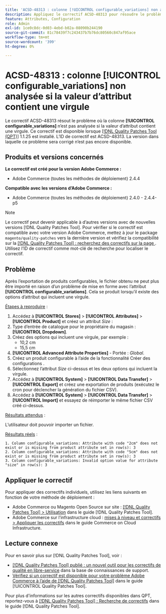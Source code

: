 ```yaml
---
title: 'ACSD-48313 : colonne [!UICONTROL configurable_variations] non analysée si la valeur d’attribut contient une virgule'
description: Appliquez le correctif ACSD-48313 pour résoudre le problème Adobe Commerce où la colonne [!UICONTROL configurable_variations] n’est pas analysée si la valeur de l’attribut contient une virgule.
feature: Attributes, Configuration
role: Admin
exl-id: 1ce0c8dc-0d03-4ebd-b02a-08090b244190
source-git-commit: 81c78439f7c243437b7b76dc80560c847af95ace
workflow-type: tm+mt
source-wordcount: '399'
ht-degree: 0%

---
```


# ACSD-48313 : colonne **[!UICONTROL configurable_variations]** non analysée si la valeur d’attribut contient une virgule

Le correctif ACSD-48313 résout le problème où la colonne **[!UICONTROL configurable_variations]** n’est pas analysée si la valeur d’attribut contient une virgule. Ce correctif est disponible lorsque [[!DNL Quality Patches Tool (QPT)]](https://experienceleague.adobe.com/fr/docs/commerce-knowledge-base/kb/announcements/commerce-announcements/magento-quality-patches-released-new-tool-to-self-serve-quality-patches) 1.1.25 est installé. L’ID de correctif est ACSD-48313. La version dans laquelle ce problème sera corrigé n’est pas encore disponible.

## Produits et versions concernés

**Le correctif est créé pour la version Adobe Commerce :**
* Adobe Commerce (toutes les méthodes de déploiement) 2.4.4

**Compatible avec les versions d’Adobe Commerce :**
* Adobe Commerce (toutes les méthodes de déploiement) 2.4.0 - 2.4.4-p5

>[!NOTE]
>
>Le correctif peut devenir applicable à d’autres versions avec de nouvelles versions [!DNL Quality Patches Tool]. Pour vérifier si le correctif est compatible avec votre version Adobe Commerce, mettez à jour le package `magento/quality-patches` vers la dernière version et vérifiez la compatibilité sur la [[!DNL Quality Patches Tool] : recherchez des correctifs sur la page ](https://experienceleague.adobe.com/tools/commerce-quality-patches/index.html?lang=fr). Utilisez l’ID de correctif comme mot-clé de recherche pour localiser le correctif.

## Problème

Après l’exportation de produits configurables, le fichier obtenu ne peut plus être importé en raison d’un problème de mise en forme avec l’attribut **[!UICONTROL configurable_variations]**. Cela se produit lorsqu’il existe des options d’attribut qui incluent une virgule.

<u>Étapes à reproduire</u> :

1. Accédez à **[!UICONTROL Stores]** > **[!UICONTROL Attributes]** > **[!UICONTROL Product]** et créez un attribut _Size_ :
1. Type d’entrée de catalogue pour le propriétaire du magasin : **[!UICONTROL Dropdown]**.
1. Créez des options qui incluent une virgule, par exemple :
   * 10,2 cm
   * 15,5 cm
1. **[!UICONTROL Advanced Attribute Properties]** - Portée : _Global_.
1. Créez un produit configurable à l’aide de la fonctionnalité Créer des configurations .
1. Sélectionnez l’attribut _Size_ ci-dessus et les deux options qui incluent la virgule.
1. Accédez à **[!UICONTROL System]** > **[!UICONTROL Data Transfer]** > **[!UICONTROL Export]** et créez une exportation de produits (exécutez le cron pour déclencher la génération du fichier CSV).
1. Accédez à **[!UICONTROL System]** > **[!UICONTROL Data Transfer]** > **[!UICONTROL Import]** et essayez de réimporter le même fichier CSV créé ci-dessus.

<u>Résultats attendus</u> :

L’utilisateur doit pouvoir importer un fichier.

<u>Résultats réels</u> :

```
1. Column configurable_variations: Attribute with code "2cm" does not exist or is missing from product attribute set in row(s): 3
2. Column configurable_variations: Attribute with code "5cm" does not exist or is missing from product attribute set in row(s): 3
3. Column configurable_variations: Invalid option value for attribute "size" in row(s): 3
```

## Appliquer le correctif

Pour appliquer des correctifs individuels, utilisez les liens suivants en fonction de votre méthode de déploiement :

* Adobe Commerce ou Magento Open Source sur site : [[!DNL Quality Patches Tool] > Utilisation](/help/tools/quality-patches-tool/usage.md) dans le guide [!DNL Quality Patches Tool].
* Adobe Commerce sur l’infrastructure cloud : [mises à niveau et correctifs > Appliquer les correctifs](https://experienceleague.adobe.com/docs/commerce-cloud-service/user-guide/develop/upgrade/apply-patches.html?lang=fr) dans le guide Commerce on Cloud Infrastructure.


## Lecture connexe

Pour en savoir plus sur [!DNL Quality Patches Tool], voir :

* [[!DNL Quality Patches Tool] publié : un nouvel outil pour les correctifs de qualité en libre-service](https://experienceleague.adobe.com/fr/docs/commerce-knowledge-base/kb/announcements/commerce-announcements/magento-quality-patches-released-new-tool-to-self-serve-quality-patches) dans la base de connaissances de support.
* [Vérifiez si un correctif est disponible pour votre problème Adobe Commerce à l’aide de  [!DNL Quality Patches Tool]](/help/tools/quality-patches-tool/patches-available-in-qpt/check-patch-for-magento-issue-with-magento-quality-patches.md) dans le guide [!UICONTROL Quality Patches Tool].


Pour plus d&#39;informations sur les autres correctifs disponibles dans QPT, reportez-vous à [[!DNL Quality Patches Tool] : Recherche de correctifs](https://experienceleague.adobe.com/tools/commerce-quality-patches/index.html?lang=fr) dans le guide [!DNL Quality Patches Tool].
